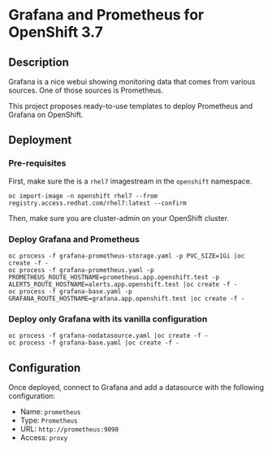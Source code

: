 # Grafana and Prometheus for OpenShift 3.7

## Description

Grafana is a nice webui showing monitoring data that comes from various sources.
One of those sources is Prometheus.

This project proposes ready-to-use templates to deploy Prometheus and Grafana
on OpenShift.

## Deployment

### Pre-requisites

First, make sure the is a `rhel7` imagestream in the `openshift` namespace.
```
oc import-image -n openshift rhel7 --from registry.access.redhat.com/rhel7:latest --confirm
```

Then, make sure you are cluster-admin on your OpenShift cluster.

### Deploy Grafana and Prometheus

```
oc process -f grafana-prometheus-storage.yaml -p PVC_SIZE=1Gi |oc create -f -
oc process -f grafana-prometheus.yaml -p PROMETHEUS_ROUTE_HOSTNAME=prometheus.app.openshift.test -p ALERTS_ROUTE_HOSTNAME=alerts.app.openshift.test |oc create -f -
oc process -f grafana-base.yaml -p GRAFANA_ROUTE_HOSTNAME=grafana.app.openshift.test |oc create -f -
```

### Deploy only Grafana with its vanilla configuration

```
oc process -f grafana-nodatasource.yaml |oc create -f -
oc process -f grafana-base.yaml |oc create -f -
```

## Configuration

Once deployed, connect to Grafana and add a datasource with the following configuration:
- Name: `prometheus`
- Type: `Prometheus`
- URL: `http://prometheus:9090`
- Access: `proxy`

